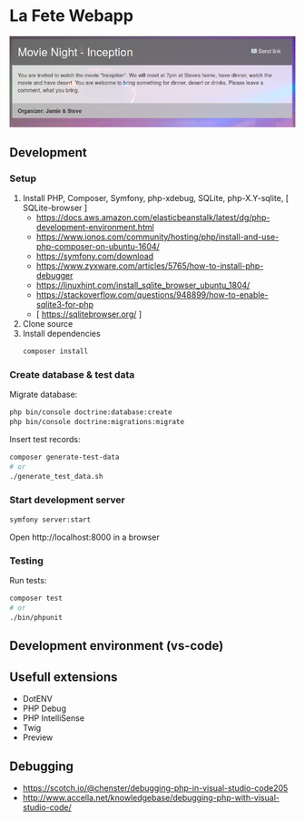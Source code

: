 # La Fete Webapp

![](documentation/event.png)

## Development

### Setup

1. Install PHP, Composer, Symfony, php-xdebug, SQLite, php-X.Y-sqlite, [ SQLite-browser ]
	* https://docs.aws.amazon.com/elasticbeanstalk/latest/dg/php-development-environment.html
	* https://www.ionos.com/community/hosting/php/install-and-use-php-composer-on-ubuntu-1604/
	* https://symfony.com/download
	* https://www.zyxware.com/articles/5765/how-to-install-php-debugger
	* https://linuxhint.com/install_sqlite_browser_ubuntu_1804/
	* https://stackoverflow.com/questions/948899/how-to-enable-sqlite3-for-php
	* [ https://sqlitebrowser.org/ ]
2. Clone source
3. Install dependencies
	```bash
	composer install
	```


### Create database & test data

Migrate database:
```bash
php bin/console doctrine:database:create
php bin/console doctrine:migrations:migrate
```
Insert test records:
```bash
composer generate-test-data
# or
./generate_test_data.sh
```


### Start development server

```bash
symfony server:start
```
Open http://localhost:8000 in a browser


### Testing

Run tests:
```bash
composer test
# or
./bin/phpunit
```


## Development environment (vs-code)

## Usefull extensions
* DotENV
* PHP Debug
* PHP IntelliSense
* Twig
* Preview

## Debugging

* https://scotch.io/@chenster/debugging-php-in-visual-studio-code205
* http://www.accella.net/knowledgebase/debugging-php-with-visual-studio-code/